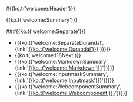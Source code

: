 #{{ko.t('welcome:Header')}}

{{ko.t('welcome:Summary')}}

###{{ko.t('welcome:Separate')}}
- {{{ko.t('welcome:SeparateDurandal',{link:'[{{ko.t(\'welcome:Durandal\')}}](#durandal)'})}}}
- {{ko.t('welcome:I18Next')}}
- {{{ko.t('welcome:MarkdownSummary',{link:'[{{ko.t(\'welcome:Markdown\')}}](#markdown)'})}}}
- {{{ko.t('welcome:InputmaskSummary',{link:'[{{ko.t(\'welcome:Inputmask\')}}](#markdown)'})}}}
- {{{ko.t('welcome:WebcomponentSummary',{link:'[{{ko.t(\'welcome:Webcomponent\')}}](#markdown)'})}}}
